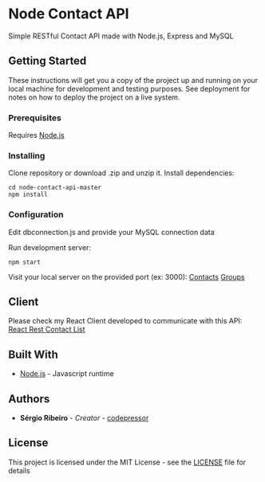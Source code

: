 # Node Contact API

Simple RESTful Contact API made with Node.js, Express and MySQL

## Getting Started

These instructions will get you a copy of the project up and running on your local machine for development and testing purposes. See deployment for notes on how to deploy the project on a live system.

### Prerequisites

Requires [Node.js](https://nodejs.org/)

### Installing

Clone repository or download .zip and unzip it. Install dependencies:

```
cd node-contact-api-master
npm install
```

### Configuration

Edit dbconnection.js and provide your MySQL connection data


Run development server:

```
npm start
```

Visit your local server on the provided port (ex: 3000):
[Contacts](http://127.0.0.1:3000/contacts)
[Groups](http://127.0.0.1:3000/groups)

## Client

Please check my React Client developed to communicate with this API: [React Rest Contact List](https://github.com/codepressor/react-rest-contact-list)

## Built With

* [Node.js](https://nodejs.org) - Javascript runtime

## Authors

* **Sérgio Ribeiro** - *Creator* - [codepressor](https://codepressor.com/)

## License

This project is licensed under the MIT License - see the [LICENSE](LICENSE) file for details

